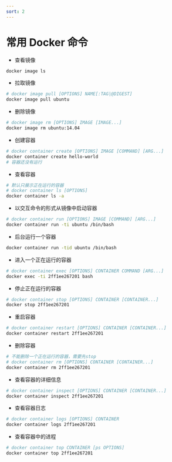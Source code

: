 ```yaml
---
sort: 2
---
```


# 常用 Docker 命令

- 查看镜像

```Bash
docker image ls
```

- 拉取镜像

```Bash
# docker image pull [OPTIONS] NAME[:TAG|@DIGEST]
docker image pull ubuntu
```

- 删除镜像

```Bash
# docker image rm [OPTIONS] IMAGE [IMAGE...]
docker image rm ubuntu:14.04
```

- 创建容器

```Bash
# docker container create [OPTIONS] IMAGE [COMMAND] [ARG...]
docker container create hello-world
# 容器还没有运行
```

- 查看容器

```Bash
# 默认只展示正在运行的容器
# docker container ls [OPTIONS]
docker container ls -a
```

- 以交互命令的形式从镜像中启动容器

```Bash
# docker container run [OPTIONS] IMAGE [COMMAND] [ARG...]
docker container run -ti ubuntu /bin/bash
```

- 后台运行一个容器

```Bash
docker container run -tid ubuntu /bin/bash
```

- 进入一个正在运行的容器

```Bash
# docker container exec [OPTIONS] CONTAINER COMMAND [ARG...]
docker exec -ti 2ff1ee267201 bash
```

- 停止正在运行的容器

```Bash
# docker container stop [OPTIONS] CONTAINER [CONTAINER...]
docker stop 2ff1ee267201
```

- 重启容器

```Bash
# docker container restart [OPTIONS] CONTAINER [CONTAINER...]
docker container restart 2ff1ee267201
```

- 删除容器

```Bash
# 不能删除一个正在运行的容器，需要先stop
# docker container rm [OPTIONS] CONTAINER [CONTAINER...]
docker container rm 2ff1ee267201
```

- 查看容器的详细信息

```Bash
# docker container inspect [OPTIONS] CONTAINER [CONTAINER...]
docker container inspect 2ff1ee267201
```

- 查看容器日志

```Bash
# docker container logs [OPTIONS] CONTAINER
docker container logs 2ff1ee267201
```

- 查看容器中的进程

```Bash
# docker container top CONTAINER [ps OPTIONS]
docker container top 2ff1ee267201
```
